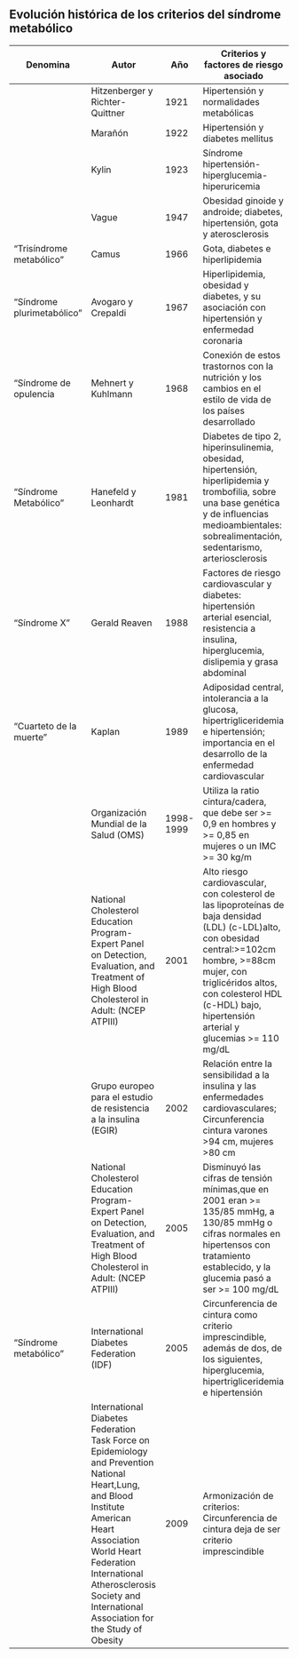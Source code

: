 ## Evolución histórica de los criterios del síndrome metabólico

Denomina | Autor | Año | Criterios y factores de riesgo asociado
---------|----------|-|---------
|   | Hitzenberger y Richter-Quittner | 1921 | Hipertensión y normalidades metabólicas
| | Marañón | 1922 | Hipertensión y diabetes mellitus
| | Kylin | 1923 | Síndrome hipertensión-hiperglucemia-hiperuricemia
| | Vague | 1947 | Obesidad ginoide y androide; diabetes, hipertensión, gota y aterosclerosis
| “Trisíndrome metabólico” | Camus | 1966 | Gota, diabetes e hiperlipidemia
| “Síndrome plurimetabólico” | Avogaro y Crepaldi | 1967 | Hiperlipidemia, obesidad y diabetes, y su asociación con hipertensión y enfermedad coronaria
| “Síndrome de opulencia | Mehnert y Kuhlmann | 1968 | Conexión de estos trastornos con la nutrición y los cambios en el estilo de vida de los países desarrollado
| “Síndrome Metabólico” | Hanefeld y Leonhardt | 1981 | Diabetes de tipo 2, hiperinsulinemia, obesidad, hipertensión, hiperlipidemia y trombofilia, sobre una base genética y de influencias medioambientales: sobrealimentación, sedentarismo, arteriosclerosis
| “Síndrome X” | Gerald Reaven | 1988 | Factores de riesgo cardiovascular y diabetes: hipertensión arterial esencial, resistencia a insulina, hiperglucemia, dislipemia y grasa abdominal
| “Cuarteto de la muerte” | Kaplan | 1989 | Adiposidad central, intolerancia a la glucosa, hipertrigliceridemia e hipertensión; importancia en el desarrollo de la enfermedad cardiovascular
| | Organización Mundial de la Salud (OMS) | 1998-1999 | Utiliza la ratio cintura/cadera, que debe ser >= 0,9 en hombres y >= 0,85 en mujeres o un IMC >= 30 kg/m
| | National Cholesterol Education Program- Expert Panel on Detection, Evaluation, and Treatment of High Blood Cholesterol in Adult: (NCEP ATPIII) | 2001 | Alto riesgo cardiovascular, con colesterol de las lipoproteínas de baja densidad (LDL) (c-LDL)alto, con obesidad central:>=102cm hombre, >=88cm mujer, con triglicéridos altos, con colesterol HDL (c-HDL) bajo, hipertensión arterial y glucemias >= 110 mg/dL
| | Grupo europeo para el estudio de resistencia a la insulina (EGIR) | 2002 | Relación entre la sensibilidad a la insulina y las enfermedades cardiovasculares; Circunferencia cintura varones >94 cm, mujeres >80 cm
| | National Cholesterol Education Program- Expert Panel on Detection, Evaluation, and Treatment of High Blood Cholesterol in Adult: (NCEP ATPIII) | 2005 | Disminuyó las cifras de tensión mínimas,que en 2001 eran >= 135/85 mmHg, a 130/85 mmHg o cifras normales en hipertensos con tratamiento establecido, y la glucemia pasó a ser >= 100 mg/dL
| “Síndrome metabólico” |  International Diabetes Federation (IDF) | 2005 | Circunferencia de cintura como criterio imprescindible, además de dos, de los siguientes, hiperglucemia, hipertrigliceridemia e hipertensión
| | International Diabetes Federation Task Force on Epidemiology and Prevention National Heart,Lung, and Blood Institute American Heart Association World Heart Federation International Atherosclerosis Society and International Association for the Study of Obesity | 2009 | Armonización de criterios: Circunferencia de cintura deja de ser criterio imprescindible
